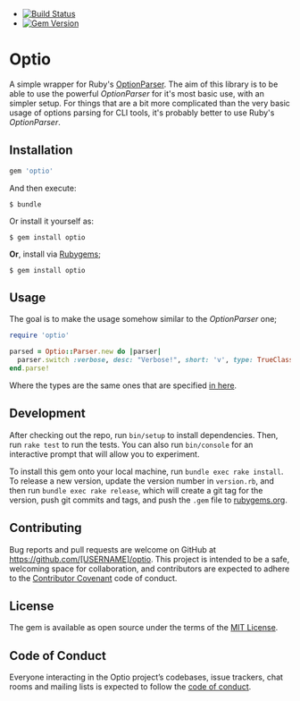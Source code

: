   * [![Build Status](https://travis-ci.org/amitizle/optio.svg?branch=master)](https://travis-ci.org/amitizle/optio)
  * [![Gem Version](https://badge.fury.io/rb/optio.svg)](https://badge.fury.io/rb/optio)

# Optio

A simple wrapper for Ruby's [OptionParser](https://ruby-doc.org/stdlib-2.4.1/libdoc/optparse/rdoc/OptionParser.html).
The aim of this library is to be able to use the powerful _OptionParser_ for it's most basic use, with an simpler
setup.
For things that are a bit more complicated than the very basic usage of options parsing for CLI tools, it's
probably better to use Ruby's _OptionParser_.


## Installation

```ruby
gem 'optio'
```

And then execute:

    $ bundle

Or install it yourself as:

    $ gem install optio

**Or**, install via [Rubygems](https://rubygems.org);

```
$ gem install optio
```
## Usage

The goal is to make the usage somehow similar to the _OptionParser_ one;

```ruby
require 'optio'

parsed = Optio::Parser.new do |parser|
  parser.switch :verbose, desc: "Verbose!", short: 'v', type: TrueClass
end.parse!
```

Where the types are the same ones that are specified [in here](https://ruby-doc.org/stdlib-2.4.1/libdoc/optparse/rdoc/OptionParser.html#class-OptionParser-label-Type+Coercion).

## Development

After checking out the repo, run `bin/setup` to install dependencies. Then, run `rake test` to run the tests. You can also run `bin/console` for an interactive prompt that will allow you to experiment.

To install this gem onto your local machine, run `bundle exec rake install`. To release a new version, update the version number in `version.rb`, and then run `bundle exec rake release`, which will create a git tag for the version, push git commits and tags, and push the `.gem` file to [rubygems.org](https://rubygems.org).

## Contributing

Bug reports and pull requests are welcome on GitHub at https://github.com/[USERNAME]/optio. This project is intended to be a safe, welcoming space for collaboration, and contributors are expected to adhere to the [Contributor Covenant](http://contributor-covenant.org) code of conduct.

## License

The gem is available as open source under the terms of the [MIT License](http://opensource.org/licenses/MIT).

## Code of Conduct

Everyone interacting in the Optio project’s codebases, issue trackers, chat rooms and mailing lists is expected to follow the [code of conduct](https://github.com/[USERNAME]/optio/blob/master/CODE_OF_CONDUCT.md).
